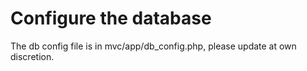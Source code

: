 # Configure the database
The db config file is in mvc/app/db_config.php, please update at own discretion. 